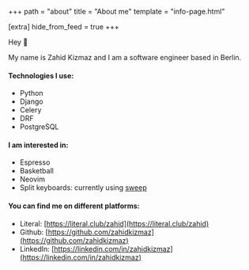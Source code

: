 +++
path = "about"
title = "About me"
template = "info-page.html"

[extra]
hide_from_feed = true
+++

Hey :wave:


My name is Zahid Kizmaz and I am a software engineer based in Berlin.

#### Technologies I use:

- Python
- Django
- Celery
- DRF
- PostgreSQL

#### I am interested in:

- Espresso
- Basketball
- Neovim
- Split keyboards: currently using [sweep](https://github.com/davidphilipbarr/Sweep)

#### You can find me on different platforms:

- Literal: [https://literal.club/zahid](https://literal.club/zahid)
- Github: [https://github.com/zahidkizmaz](https://github.com/zahidkizmaz)
- LinkedIn: [https://linkedin.com/in/zahidkizmaz](https://linkedin.com/in/zahidkizmaz)
